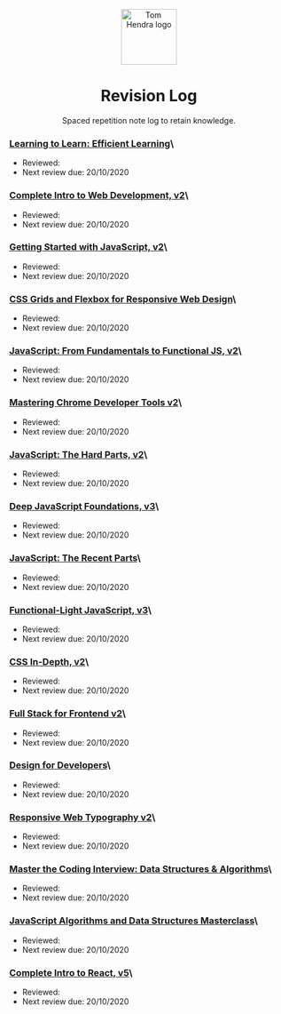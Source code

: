 <div align=center>
<img alt="Tom Hendra logo" src="https://res.cloudinary.com/tomhendra/image/upload/v1567091669/tomhendra-logo/tomhendra-logo-round-1024.png" width="100" />
<h1>Revision Log</h1>
<p>Spaced repetition note log to retain knowledge.</p>
</div>

### [Learning to Learn: Efficient Learning](10-learning-to-learn)\

- Reviewed:
- Next review due: 20/10/2020

### [Complete Intro to Web Development, v2](14-fem-beginner/1-complete-intro-to-web-development-v2)\

- Reviewed:
- Next review due: 20/10/2020

### [Getting Started with JavaScript, v2](14-fem-beginner/2-getting-started-with-javascript-v2)\

- Reviewed:
- Next review due: 20/10/2020

### [CSS Grids and Flexbox for Responsive Web Design](14-fem-beginner/3-css-grids-and-flexbox-for-responsive-web-design)\

- Reviewed:
- Next review due: 20/10/2020

### [JavaScript: From Fundamentals to Functional JS, v2](14-fem-beginner/4-javascript-from-fundamentals-to-functional-js-v2)\

- Reviewed:
- Next review due: 20/10/2020

### [Mastering Chrome Developer Tools v2](14-fem-beginner/5-mastering-chrome-developer-tools-v2)\

- Reviewed:
- Next review due: 20/10/2020

### [JavaScript: The Hard Parts, v2](15-fem-professional/1-javascript-the-hard-parts-v2)\

- Reviewed:
- Next review due: 20/10/2020

### [Deep JavaScript Foundations, v3](15-fem-professional/2-deep-javascript-foundations)\

- Reviewed:
- Next review due: 20/10/2020

### [JavaScript: The Recent Parts](15-fem-professional/3-javascript-the-recent-parts)\

- Reviewed:
- Next review due: 20/10/2020

### [Functional-Light JavaScript, v3](15-fem-professional/5-functional-light-javascript-v3)\

- Reviewed:
- Next review due: 20/10/2020

### [CSS In-Depth, v2](15-fem-professional/6-css-in-depth-v2)\

- Reviewed:
- Next review due: 20/10/2020

### [Full Stack for Frontend v2](15-fem-professional/7-full-stack-for-front-end-engineers-v2)\

- Reviewed:
- Next review due: 20/10/2020

### [Design for Developers](16-fem-design-to-code/1-design-for-developers)\

- Reviewed:
- Next review due: 20/10/2020

### [Responsive Web Typography v2](16-fem-design-to-code/2-responsive-web-typography-v2)\

- Reviewed:
- Next review due: 20/10/2020

### [Master the Coding Interview: Data Structures & Algorithms](11-master-the-coding-interview)\

- Reviewed:
- Next review due: 20/10/2020

### [JavaScript Algorithms and Data Structures Masterclass](3-algorithms-and-data-structures)\

- Reviewed:
- Next review due: 20/10/2020

### [Complete Intro to React, v5](15-fem-professional/)\

- Reviewed:
- Next review due: 20/10/2020
